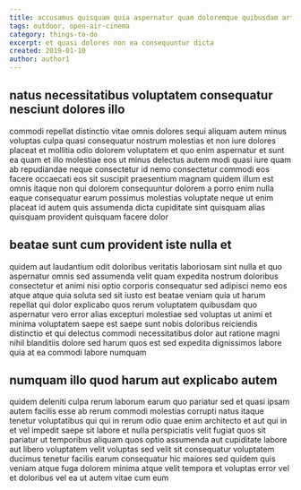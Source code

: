 ```yaml
---
title: accusamus quisquam quia aspernatur quam doloremque quibusdam article 4827
tags: outdoor, open-air-cinema
category: things-to-do
excerpt: et quasi dolores non ea consequuntur dicta
created: 2019-01-10
author: author1
---
```


## natus necessitatibus voluptatem consequatur nesciunt dolores illo

commodi repellat distinctio vitae omnis dolores sequi aliquam autem minus voluptas culpa quasi consequatur nostrum molestias et non iure dolores placeat et mollitia odio dolorem voluptatem et quo enim aspernatur et sunt ea quam et illo molestiae eos ut minus delectus autem modi quasi iure quam ab repudiandae neque consectetur id nemo consectetur commodi eos facere occaecati eos sit suscipit praesentium magnam quidem illum est omnis itaque non qui dolorem consequuntur dolorem a porro enim nulla eaque consequatur earum possimus molestias voluptate neque ut enim placeat id autem quis assumenda dicta cupiditate sint quisquam alias quisquam provident quisquam facere dolor

## beatae sunt cum provident iste nulla et

quidem aut laudantium odit doloribus veritatis laboriosam sint nulla et quo aspernatur omnis sed assumenda velit quam expedita nostrum doloribus consectetur et animi nisi optio corporis consequatur sed adipisci nemo eos atque atque quia soluta sed sit iusto est beatae veniam quia ut harum repellat qui dolor explicabo quos rerum voluptatem quibusdam quo aspernatur vero error alias excepturi molestiae sed voluptas ut animi et minima voluptatem saepe est saepe sunt nobis doloribus reiciendis distinctio et qui delectus commodi necessitatibus dolor aut ratione magni nihil blanditiis dolore sed harum quos est sed expedita dignissimos labore quia at ea commodi labore numquam

## numquam illo quod harum aut explicabo autem

quidem deleniti culpa rerum laborum earum quo pariatur sed et quasi ipsam autem facilis esse ab rerum commodi molestias corrupti natus itaque tenetur voluptatibus qui qui in rerum odio quae enim architecto et aut qui in et vel impedit saepe sit labore et nulla perspiciatis velit fugiat quos sit pariatur ut temporibus aliquam quos optio assumenda aut cupiditate labore aut libero voluptatem velit voluptas sed velit sit consequatur voluptatem ducimus tenetur facilis earum consequatur hic maiores sed quidem quis veniam atque fuga dolorem minima atque velit tempora et voluptas error vel et doloribus vel ea ut autem vitae cum eum
